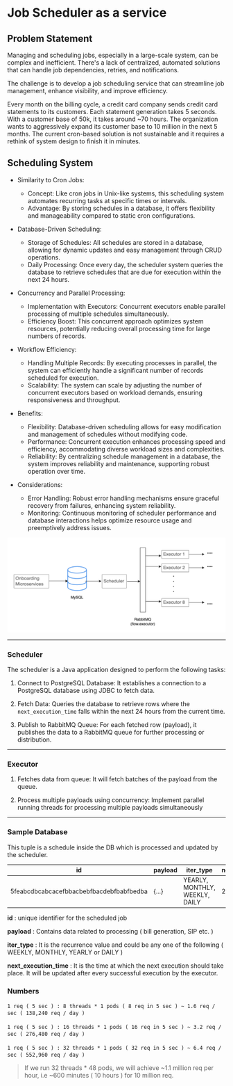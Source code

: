 # Job Scheduler as a service

## Problem Statement 
Managing and scheduling jobs, especially in a large-scale system, can be complex and inefficient. There's a lack of centralized, automated solutions that can handle job dependencies, retries, and notifications. 

The challenge is to develop a job scheduling service that can streamline job management, enhance visibility, and improve efficiency.

Every month on the billing cycle, a credit card company sends credit card statements to its customers. Each statement generation takes 5 seconds. With a customer base of 50k, it takes around ~70 hours. The organization wants to aggressively expand its customer base to 10 million in the next 5 months. The current cron-based solution is not sustainable and it requires a rethink of system design to finish it in minutes. 

## Scheduling System

- Similarity to Cron Jobs:
  - Concept: Like cron jobs in Unix-like systems, this scheduling system automates recurring tasks at specific times or intervals.
  - Advantage: By storing schedules in a database, it offers flexibility and manageability compared to static cron configurations.

- Database-Driven Scheduling:
  - Storage of Schedules: All schedules are stored in a database, allowing for dynamic updates and easy management through CRUD operations.
  - Daily Processing: Once every day, the scheduler system queries the database to retrieve schedules that are due for execution within the next 24 hours.

- Concurrency and Parallel Processing:
  - Implementation with Executors: Concurrent executors enable parallel processing of multiple schedules simultaneously.
  - Efficiency Boost: This concurrent approach optimizes system resources, potentially reducing overall processing time for large numbers of records.

- Workflow Efficiency:
  - Handling Multiple Records: By executing processes in parallel, the system can efficiently handle a significant number of records scheduled for execution.
  - Scalability: The system can scale by adjusting the number of concurrent executors based on workload demands, ensuring responsiveness and throughput.

- Benefits:
  - Flexibility: Database-driven scheduling allows for easy modification and management of schedules without modifying code.
  - Performance: Concurrent execution enhances processing speed and efficiency, accommodating diverse workload sizes and complexities.
  - Reliability: By centralizing schedule management in a database, the system improves reliability and maintenance, supporting robust operation over time.

- Considerations:
  - Error Handling: Robust error handling mechanisms ensure graceful recovery from failures, enhancing system reliability.
  - Monitoring: Continuous monitoring of scheduler performance and database interactions helps optimize resource usage and preemptively address issues.


![image](./design.png)

--- 

### Scheduler

The scheduler is a Java application designed to perform the following tasks:

1. Connect to PostgreSQL Database: It establishes a connection to a PostgreSQL database using JDBC to fetch data.

2. Fetch Data: Queries the database to retrieve rows where the `next_execution_time` falls within the next 24 hours from the current time.

3. Publish to RabbitMQ Queue: For each fetched row (payload), it publishes the data to a RabbitMQ queue for further processing or distribution.

---

### Executor

1. Fetches data from queue: It will fetch batches of the payload from the queue.

2. Process multiple payloads using concurrency: Implement parallel running threads for processing multiple payloads simultaneously

---

### Sample Database

This tuple is a schedule inside the DB which is processed and updated by the scheduler.

| id                                       | payload | iter_type | next_execution_time |        |         |            |
|------------------------------------------|---------|-----------|---------------------|--------|---------|------------|
| 5feabcdbcabcacefbbacbebfbacdebfbabfbedba | {...}   | YEARLY, MONTHLY, WEEKLY, DAILY | 22-07-2024 |


**id** : unique identifier for the scheduled job

**payload** : Contains data related to processing ( bill generation, SIP etc. )

**iter_type** : It is the recurrence value and could be any one of the following ( WEEKLY, MONTHLY, YEARLY or DAILY )

**next_execution_time** : It is the time at which the next execution should take place. It will be updated after every successful execution by the executor.

### Numbers

```
1 req ( 5 sec ) : 8 threads * 1 pods ( 8 req in 5 sec ) ~ 1.6 req / sec ( 138,240 req / day )

1 req ( 5 sec ) : 16 threads * 1 pods ( 16 req in 5 sec ) ~ 3.2 req / sec ( 276,480 req / day )

1 req ( 5 sec ) : 32 threads * 1 pods ( 32 req in 5 sec ) ~ 6.4 req / sec ( 552,960 req / day )
```

> If we run 32 threads * 48 pods, we will achieve ~1.1 million req per hour, i.e ~600 minutes ( 10 hours ) for 10 million req.
